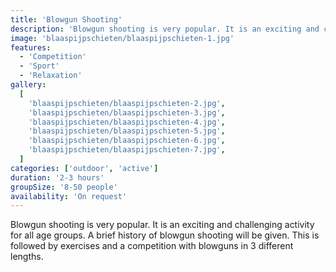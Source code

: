 ```yaml
---
title: 'Blowgun Shooting'
description: 'Blowgun shooting is very popular. It is an exciting and challenging activity for all age groups.'
image: 'blaaspijpschieten/blaaspijpschieten-1.jpg'
features:
  - 'Competition'
  - 'Sport'
  - 'Relaxation'
gallery:
  [
    'blaaspijpschieten/blaaspijpschieten-2.jpg',
    'blaaspijpschieten/blaaspijpschieten-3.jpg',
    'blaaspijpschieten/blaaspijpschieten-4.jpg',
    'blaaspijpschieten/blaaspijpschieten-5.jpg',
    'blaaspijpschieten/blaaspijpschieten-6.jpg',
    'blaaspijpschieten/blaaspijpschieten-7.jpg',
  ]
categories: ['outdoor', 'active']
duration: '2-3 hours'
groupSize: '8-50 people'
availability: 'On request'
---
```


Blowgun shooting is very popular. It is an exciting and challenging activity for all age groups. A brief history of blowgun shooting will be given. This is followed by exercises and a competition with blowguns in 3 different lengths.
